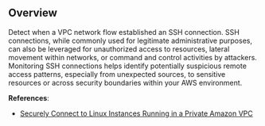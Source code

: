 ## Overview

Detect when a VPC network flow established an SSH connection. SSH connections, while commonly used for legitimate administrative purposes, can also be leveraged for unauthorized access to resources, lateral movement within networks, or command and control activities by attackers. Monitoring SSH connections helps identify potentially suspicious remote access patterns, especially from unexpected sources, to sensitive resources or across security boundaries within your AWS environment.

**References**:
- [Securely Connect to Linux Instances Running in a Private Amazon VPC](https://aws.amazon.com/blogs/security/securely-connect-to-linux-instances-running-in-a-private-amazon-vpc/)